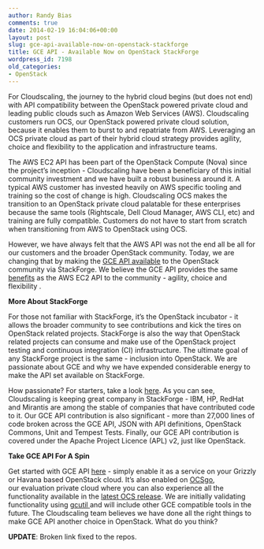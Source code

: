 ```yaml
---
author: Randy Bias
comments: true
date: 2014-02-19 16:04:06+00:00
layout: post
slug: gce-api-available-now-on-openstack-stackforge
title: GCE API - Available Now on OpenStack StackForge
wordpress_id: 7198
old_categories:
- OpenStack
---
```





For Cloudscaling, the journey to the hybrid cloud begins (but does not end) with API compatibility between the OpenStack powered private cloud and leading public clouds such as Amazon Web Services (AWS). Cloudscaling customers run OCS, our OpenStack powered private cloud solution, because it enables them to burst to and repatriate from AWS. Leveraging an OCS private cloud as part of their hybrid cloud strategy provides agility, choice and flexibility to the application and infrastructure teams.




The AWS EC2 API has been part of the OpenStack Compute (Nova) since the project’s inception - Cloudscaling have been a beneficiary of this initial community investment and we have built a robust business around it. A typical AWS customer has invested heavily on AWS specific tooling and training so the cost of change is high. Cloudscaling OCS makes the transition to an OpenStack private cloud palatable for these enterprises because the same tools (Rightscale, Dell Cloud Manager, AWS CLI, etc) and training are fully compatible. Customers do not have to start from scratch when transitioning from AWS to OpenStack using OCS.




However, we have always felt that the AWS API was not the end all be all for our customers and the broader OpenStack community. Today, we are changing that by making the [GCE API available](http://github.com/stackforge/gce-api) to the OpenStack community via StackForge. We believe the GCE API provides the same [benefits](http://go.cloudscaling.com/hybrid-cloud-demonstration-signup) as the AWS EC2 API to the community - agility, choice and flexibility .




**More About StackForge**




For those not familiar with StackForge, it’s the OpenStack incubator - it allows the broader community to see contributions and kick the tires on OpenStack related projects. StackForge is also the way that OpenStack related projects can consume and make use of the OpenStack project testing and continuous integration (CI) infrastructure. The ultimate goal of any StackForge project is the same - inclusion into OpenStack. We are passionate about GCE and why we have expended considerable energy to make the API set available on StackForge.




How passionate? For starters, take a look [here](http://www.stackalytics.com/?release=icehouse&metric=loc&project_type=stackforge&module=&company=&user_id=). As you can see, Cloudscaling is keeping great company in StackForge - IBM, HP, RedHat and Mirantis are among the stable of companies that have contributed code to it. Our GCE API contribution is also significant - more than 27,000 lines of code broken across the GCE API, JSON with API definitions, OpenStack Commons, Unit and Tempest Tests. Finally, our GCE API contribution is covered under the Apache Project Licence (APL) v2, just like OpenStack.




**Take GCE API For A Spin**




Get started with GCE API [here](https://github.com/stackforge/gce-api/blob/master/README.rst) - simply enable it as a service on your Grizzly or Havana based OpenStack cloud. It’s also enabled on [OCSgo](http://go.cloudscaling.com/OCSgo-FreeTrial), our evaluation private cloud where you can also experience all the functionality available in the [latest OCS release](http://www.cloudscaling.com/blog/openstack/ocs-2-6-is-available-now/). We are initially validating functionality using [gcutil ](https://developers.google.com/compute/docs/gcutil/)and will include other GCE compatible tools in the future. The Cloudscaling team believes we have done all the right things to make GCE API another choice in OpenStack. What do you think?




**UPDATE**: Broken link fixed to the repos.



